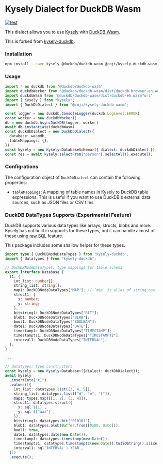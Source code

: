 
# Kysely Dialect for DuckDB Wasm

[![test](https://github.com/runoshun/kysely-duckdb/actions/workflows/test.yml/badge.svg)](https://github.com/runoshun/kysely-duckdb/actions/workflows/test.yml)

This dialect allows you to use [Kysely](https://kysely.dev/) with [DuckDB Wasm](https://duckdb.org/docs/api/wasm/overview.html).

This is forked from [kysely-duckdb](https://github.com/runoshun/kysely-duckdb).

### Installation

```bash
npm install --save kysely @duckdb/duckdb-wasm @coji/kysely-duckdb-wasm
```

### Usage

```ts
import * as duckdb from '@duckdb/duckdb-wasm'
import duckdbWorker from '@duckdb/duckdb-wasm/dist/duckdb-browser-eh.worker.js?worker'
import duckdbWasm from '@duckdb/duckdb-wasm/dist/duckdb-eh.wasm?url'
import { Kysely } from "kysely";
import { DuckDbDialect } from "@coji/kysely-duckdb-wasm";

const logger = new duckdb.ConsoleLogger(duckdb.LogLevel.ERROR)
const worker = new duckdbWorker()
db = new duckdb.AsyncDuckDB(logger, worker)
await db.instantiate(duckdbWasm)
const duckdbDialect = new DuckDbDialect({
  database: wasmdb,
  tableMappings: {},
})
const kysely = new Kysely<DatabaseSchema>({ dialect: duckdbDialect });
const res = await kysely.selectFrom("person").selectAll().execute();
```

### Configrations

The configuration object of `DuckDbDialect` can contain the following properties:

- `tableMappings`: A mapping of table names in Kysely to DuckDB table expressions. This is useful if you want to use DuckDB's external data sources, such as JSON files or CSV files.

### DuckDB DataTypes Supports (Experimental Feature)

DuckDB supports various data types like arrays, structs, blobs and more.
Kysely has not built in supports for these types, but it can handle almost
of these using [raw SQL](https://kysely.dev/docs/recipes/raw-sql) feature.

This package includes some shallow helper for these types.

```ts
import type { DuckDBNodeDataTypes } from "kysely-duckdb";
import { datatypes } from "kysely-dockdb";

// DuckDBNodeDataTypes: type mappings for table schema
export interface Database {
  t1: {
    int_list: number[];
    string_list: string[];
    map1: DuckDBNodeDataTypes["MAP"]; // `map` is alias of string now. The returned value from duckdb is like '{a=1,b=2}'
    struct1: {
      x: number;
      y: string;
    };
    bitstring1: DuckDBNodeDataTypes["BIT"];
    blob1: DuckDBNodeDataTypes["BLOB"];
    bool1: DuckDBNodeDataTypes["BOOLEAN"];
    date1: DuckDBNodeDataTypes["DATE"];
    timestamp1: DuckDBNodeDataTypes["TIMESTAMP"];
    timestamptz1: DuckDBNodeDataTypes["TIMESTAMPTZ"];
    interval1: DuckDBNodeDataTypes["INTERVAL"];
  };
}

...

// datatypes: type constructors
const kysely = new Kysely<Database>({dialect: duckDbDialect});
await kysely
  .insertInto("t1")
  .values([{
    int_list: datatypes.list([3, 4, 5]),
    string_list: datatypes.list(["d", "e", "f"]),
    map1: types.map([[1, 2], [3, 4]]),
    struct1: datatypes.struct({
      x: sql`${1}`,
      y: sql`${"aaa"}`,
    }),
    bitstring1: datatypes.bit("010101"),
    blob1: datatypes.blob(Buffer.from([0xBB, 0xCC])),
    bool1: true,
    date1: datatypes.date(new Date()),
    timestamp1: datatypes.timestamp(new Date()),
    timestamptz1: datatypes.timestamptz(new Date().toISOString().slice(0, -1) + "+03:00"),
    interval1: sql`INTERVAL 1 YEAR`,
  }])
  .execute();
```
